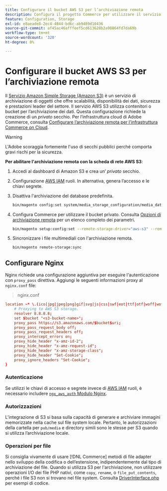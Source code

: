 ```yaml
---
title: Configurare il bucket AWS S3 per l’archiviazione remota
description: Configura il progetto Commerce per utilizzare il servizio di archiviazione AWS S3 per l’archiviazione remota.
feature: Configuration, Storage
exl-id: e8aeade8-2ec4-4844-bd6c-ab9489d10436
source-git-commit: af45ac46afffeef5cd613628b2a98864fd7da69b
workflow-type: tm+mt
source-wordcount: '320'
ht-degree: 0%

---
```


# Configurare il bucket AWS S3 per l’archiviazione remota

Il [Servizio Amazon Simple Storage (Amazon S3)][AWS S3] è un servizio di archiviazione di oggetti che offre scalabilità, disponibilità dei dati, sicurezza e prestazioni leader del settore. Il servizio AWS S3 utilizza contenitori o bucket per l’archiviazione dei dati. Questa configurazione richiede la creazione di un _privato_ secchio. Per l’infrastruttura cloud di Adobe Commerce, consulta [Configurare l’archiviazione remota per l’infrastruttura Commerce on Cloud](cloud-support.md).

>[!WARNING]
>
>L&#39;Adobe scoraggia fortemente l&#39;uso di secchi pubblici perché comporta gravi rischi per la sicurezza.

**Per abilitare l&#39;archiviazione remota con la scheda di rete AWS S3**:

1. Accedi al dashboard di Amazon S3 e crea un’ _privato_ secchio.

1. Configurazione [AWS IAM] ruoli. In alternativa, genera l’accesso e le chiavi segrete.

1. Disattiva l&#39;archiviazione del database predefinita.

   ```bash
   bin/magento config:set system/media_storage_configuration/media_database 0
   ```

1. Configura Commerce per utilizzare il bucket privato. Consulta [Opzioni di archiviazione remota](remote-storage.md#remote-storage-options) per un elenco completo dei parametri.

   ```bash
   bin/magento setup:config:set --remote-storage-driver="aws-s3" --remote-storage-bucket="<bucket-name>" --remote-storage-region="<region-name>" --remote-storage-prefix="<optional-prefix>" --remote-storage-key=<optional-access-key> --remote-storage-secret=<optional-secret-key> -n
   ```

1. Sincronizzare i file multimediali con l&#39;archiviazione remota.

   ```bash
   bin/magento remote-storage:sync
   ```

## Configurare Nginx

Nginx richiede una configurazione aggiuntiva per eseguire l&#39;autenticazione con `proxy_pass` direttiva. Aggiungi le seguenti informazioni proxy al `nginx.conf` file:

>nginx.conf

```conf
location ~* \.(ico|jpg|jpeg|png|gif|svg|js|css|swf|eot|ttf|otf|woff|woff2)$ {
    # Proxying to AWS S3 storage.
    resolver 8.8.8.8;
    set $bucket "<s3-bucket-name>";
    proxy_pass https://s3.amazonaws.com/$bucket$uri;
    proxy_pass_request_body off;
    proxy_pass_request_headers off;
    proxy_intercept_errors on;
    proxy_hide_header "x-amz-id-2";
    proxy_hide_header "x-amz-request-id";
    proxy_hide_header "x-amz-storage-class";
    proxy_hide_header "Set-Cookie";
    proxy_ignore_headers "Set-Cookie";
}
```

### Autenticazione

Se utilizzi le chiavi di accesso e segrete invece di [AWS IAM] ruoli, è necessario includere [`ngx_aws_auth` Modulo Nginx][ngx repo].

### Autorizzazioni

L’integrazione di S3 si basa sulla capacità di generare e archiviare immagini memorizzate nella cache sul file system locale. Pertanto, le autorizzazioni della cartella per `pub/media` e directory simili sono le stesse per S3 quando si utilizza l’archiviazione locale.

### Operazioni per file

Si consiglia vivamente di usare [!DNL Commerce] metodi di file adapter nello sviluppo della codifica o dell’estensione, indipendentemente dal tipo di archiviazione del file. Quando si utilizza S3 per l&#39;archiviazione, non utilizzare operazioni I/O dei file PHP nativi, come `copy`, `rename`, o `file_put_contents`, perché i file S3 non si trovano nel file system. Consulta [DriverInterface.php](https://github.com/magento/magento2/blob/2.4-develop/lib/internal/Magento/Framework/Filesystem/DriverInterface.php#L18) per esempi di codice.

<!-- link definitions -->

[AWS S3]: https://aws.amazon.com/s3
[AWS IAM]: https://aws.amazon.com/iam/
[ngx repo]: https://github.com/anomalizer/ngx_aws_auth
